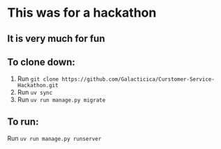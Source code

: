 # This was for a hackathon
## It is very much for fun
## To clone down:
1. Run ```git clone https://github.com/Galacticica/Curstomer-Service-Hackathon.git```
2. Run ```uv sync```
3. Run ```uv run manage.py migrate```

## To run:
Run ```uv run manage.py runserver```

